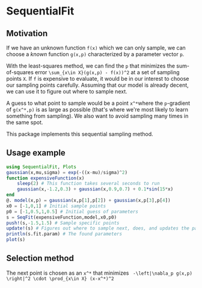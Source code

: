 # SequentialFit
## Motivation
If we have an unknown function ``f(x)`` which we can only sample, we can choose
a *known* function ``g(x,p)`` characterized by a parameter vector ``p``.

With the least-squares method, we can find the ``p`` that minimizes the
sum-of-squares error ``\sum_{x\in X}(g(x,p) - f(x))^2`` at a set of sampling
points ``X``. If ``f`` is expensive to evaluate, it would be in our interest to
choose our sampling points carefully. Assuming that our model is already
decent, we can use it to figure out where to sample next.

A guess to what point to sample would be a point ``x^*``where the ``p``-gradient of ``g(x^*,p)`` is as large as possible (that's where we're most likely to learn something from sampling). We also want to avoid sampling many times in the same spot.

This package implements this sequential sampling method.

## Usage example
```julia
using SequentialFit, Plots
gaussian(x,mu,sigma) = exp(-((x-mu)/sigma)^2)
function expensiveFunction(x)
    sleep(2) # This function takes several seconds to run
    gaussian(x,-1.2,0.3) + gaussian(x,0.9,0.7) + 0.1*sin(15*x)
end
@. model(x,p) = gaussian(x,p[1],p[2]) + gaussian(x,p[3],p[4])
x0 = [-1,0,1] # Initial sample points
p0 = [-1,0.5,1,0.5] # Initial guess of parameters
s = SeqFit(expensiveFunction,model,x0,p0)
push!(s,-1.5,1.5) # Sample specific points
update!(s) # Figures out where to sample next, does, and updates the parameters
println(s.fit.param) # The found parameters
plot(s)
```

## Selection method
The next point is chosen as an ``x^*`` that minimizes 
`` -\left|\nabla_p g(x,p) \right|^2 \cdot \prod_{x\in X} (x-x^*)^2``
